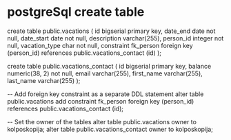 

# postgreSql create table

create table public.vacations
(
id            bigserial primary key,
date_end      date not null,
date_start    date not null,
description   varchar(255),
person_id     integer not null,
vacation_type char not null,
constraint fk_person foreign key (person_id) references public.vacations_contact (id)
);


create table public.vacations_contact
(
id         bigserial
primary key,
balance    numeric(38, 2) not null,
email      varchar(255),
first_name varchar(255),
last_name  varchar(255)
);


-- Add foreign key constraint as a separate DDL statement
alter table public.vacations
add constraint fk_person foreign key (person_id) references public.vacations_contact (id);

-- Set the owner of the tables
alter table public.vacations owner to kolposkopija;
alter table public.vacations_contact owner to kolposkopija;


